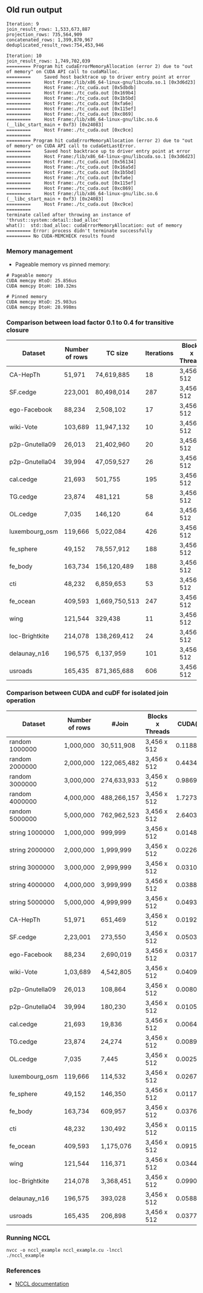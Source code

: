 ## Old run output
```
Iteration: 9
join_result_rows: 1,533,673,887
projection_rows: 735,564,909
concatenated_rows: 1,399,870,967
deduplicated_result_rows:754,453,946

Iteration: 10
join_result_rows: 1,749,702,039
========= Program hit cudaErrorMemoryAllocation (error 2) due to "out of memory" on CUDA API call to cudaMalloc.
=========     Saved host backtrace up to driver entry point at error
=========     Host Frame:/lib/x86_64-linux-gnu/libcuda.so.1 [0x3d6d23]
=========     Host Frame:./tc_cuda.out [0x5dbdb]
=========     Host Frame:./tc_cuda.out [0x169b4]
=========     Host Frame:./tc_cuda.out [0x1b5bd]
=========     Host Frame:./tc_cuda.out [0xfa6e]
=========     Host Frame:./tc_cuda.out [0x115ef]
=========     Host Frame:./tc_cuda.out [0xc869]
=========     Host Frame:/lib/x86_64-linux-gnu/libc.so.6 (__libc_start_main + 0xf3) [0x24083]
=========     Host Frame:./tc_cuda.out [0xc9ce]
=========
========= Program hit cudaErrorMemoryAllocation (error 2) due to "out of memory" on CUDA API call to cudaGetLastError.
=========     Saved host backtrace up to driver entry point at error
=========     Host Frame:/lib/x86_64-linux-gnu/libcuda.so.1 [0x3d6d23]
=========     Host Frame:./tc_cuda.out [0x56134]
=========     Host Frame:./tc_cuda.out [0x16a5d]
=========     Host Frame:./tc_cuda.out [0x1b5bd]
=========     Host Frame:./tc_cuda.out [0xfa6e]
=========     Host Frame:./tc_cuda.out [0x115ef]
=========     Host Frame:./tc_cuda.out [0xc869]
=========     Host Frame:/lib/x86_64-linux-gnu/libc.so.6 (__libc_start_main + 0xf3) [0x24083]
=========     Host Frame:./tc_cuda.out [0xc9ce]
=========
terminate called after throwing an instance of 'thrust::system::detail::bad_alloc'
what():  std::bad_alloc: cudaErrorMemoryAllocation: out of memory
========= Error: process didn't terminate successfully
========= No CUDA-MEMCHECK results found

```
### Memory management
- Pageable memory vs pinned memory:
```shell
# Pageable memory
CUDA memcpy HtoD: 25.856us
CUDA memcpy DtoH: 180.32ms

# Pinned memory
CUDA memcpy HtoD: 25.983us
CUDA memcpy DtoH: 28.998ms
```

### Comparison between load factor 0.1 to 0.4 for transitive closure
| Dataset | Number of rows | TC size | Iterations | Blocks x Threads | LF 0.1 (s) | LF 0.4 (s) |
| --- | --- | --- | --- | --- | --- |------------|
| CA-HepTh | 51,971 | 74,619,885 | 18 | 3,456 x 512 | 3.1588 | 3.0651 |
| SF.cedge | 223,001 | 80,498,014 | 287 | 3,456 x 512 | 11.8883 |11.7513 |
| ego-Facebook | 88,234 | 2,508,102 | 17 | 3,456 x 512 | 0.6426 | 0.6051 |
| wiki-Vote | 103,689 | 11,947,132 | 10 | 3,456 x 512 | 1.2424 | 1.2527 |
| p2p-Gnutella09 | 26,013 | 21,402,960 | 20 | 3,456 x 512 | 0.8389 | 0.7525 |
| p2p-Gnutella04 | 39,994 | 47,059,527 | 26 | 3,456 x 512 | 2.1293 | 2.1292 |
| cal.cedge | 21,693 | 501,755 | 195 | 3,456 x 512 | 0.4825 | 0.4371 |
| TG.cedge | 23,874 | 481,121 | 58 | 3,456 x 512 | 0.1625 | 0.1227 |
| OL.cedge | 7,035 | 146,120 | 64 | 3,456 x 512 | 0.0969 | 0.0546 |
| luxembourg_osm | 119,666 | 5,022,084 | 426 | 3,456 x 512 | 1.4788 | 1.3063 |
| fe_sphere | 49,152 | 78,557,912 | 188 | 3,456 x 512 | 13.5965 | 13.3869 |
| fe_body | 163,734 | 156,120,489 | 188 | 3,456 x 512 | 48.4381 | 48.4559 |
| cti | 48,232 | 6,859,653 | 53 | 3,456 x 512 | 0.4786 | 0.4248 |
| fe_ocean | 409,593 | 1,669,750,513 | 247 | 3,456 x 512 | 146.4821 | 145.0205 |
| wing | 121,544 | 329,438 | 11 | 3,456 x 512 | 0.0950 | 0.0681 |
| loc-Brightkite | 214,078 | 138,269,412 | 24 | 3,456 x 512 | 16.5086 | 16.4641 |
| delaunay_n16 | 196,575 | 6,137,959 | 101 | 3,456 x 512 | 1.3421 | 1.3160 |
| usroads | 165,435 | 871,365,688 | 606 | 3,456 x 512 | 367.2879 | 369.8636 |



### Comparison between CUDA and cuDF for isolated join operation

| Dataset | Number of rows | #Join    | Blocks x Threads | CUDA(s)  | cuDF(s)   | 
| --- |----------------|----------| --- |----------|-----------|
| random 1000000 | 1,000,000 | 30,511,908 | 3,456 x 512 | 0.118800 | 1.009139 |
| random 2000000 | 2,000,000 | 122,065,482 | 3,456 x 512 | 0.443422 | 3.559351 |
| random 3000000 | 3,000,000 | 274,633,933 | 3,456 x 512 | 0.986914 | 7.486542 |
| random 4000000 | 4,000,000 | 488,266,157 | 3,456 x 512 | 1.727381 | 13.013476 |
| random 5000000 | 5,000,000 | 762,962,523 | 3,456 x 512 | 2.640382 | 20.446236 |
| string 1000000 | 1,000,000 | 999,999 | 3,456 x 512 | 0.014831 | 0.144650 |
| string 2000000 | 2,000,000 | 1,999,999 | 3,456 x 512 | 0.022604 | 0.363000 |
| string 3000000 | 3,000,000 | 2,999,999 | 3,456 x 512 | 0.031009 | 0.577207 |
| string 4000000 | 4,000,000 | 3,999,999 | 3,456 x 512 | 0.038893 | 0.826158 |
| string 5000000 | 5,000,000 | 4,999,999 | 3,456 x 512 | 0.049386 | 1.062329 |
| CA-HepTh | 51,971         | 651,469 | 3,456 x 512 | 0.019241 | 0.011729  |
| SF.cedge | 2,23,001       | 273,550 | 3,456 x 512 | 0.050398 | 0.014935  |
| ego-Facebook | 88,234         | 2,690,019 | 3,456 x 512 | 0.031749 | 0.016591  |
| wiki-Vote | 1,03,689       | 4,542,805 | 3,456 x 512 | 0.040988 | 0.019290  |
| p2p-Gnutella09 | 26,013 | 108,864 | 3,456 x 512 | 0.008062 | 0.008280  |
| p2p-Gnutella04 | 39,994 | 180,230 | 3,456 x 512 | 0.010563 | 0.009489  |
| cal.cedge | 21,693 | 19,836 | 3,456 x 512 | 0.006451 |  0.004164 |
| TG.cedge | 23,874 | 24,274 | 3,456 x 512 | 0.008955 | 0.004714 |
| OL.cedge | 7,035 | 7,445 | 3,456 x 512 | 0.002515 | 0.004074 |
| luxembourg_osm | 119,666 | 114,532 | 3,456 x 512 | 0.026753 | 0.008111 |
| fe_sphere | 49,152 | 146,350 | 3,456 x 512 | 0.011760 | 0.009437 |
| fe_body | 163,734 | 609,957 | 3,456 x 512 | 0.037617 | 0.014670 |
| cti | 48,232 | 130,492 | 3,456 x 512 | 0.011542 | 0.007038 |
| fe_ocean | 409,593 | 1,175,076 | 3,456 x 512 | 0.091541 | 0.019214 |
| wing | 121,544 | 116,371 | 3,456 x 512 | 0.034421 | 0.008459 |
| loc-Brightkite | 214,078 | 3,368,451 | 3,456 x 512 | 0.099064 | 0.025354 |
| delaunay_n16 | 196,575 | 393,028 | 3,456 x 512 | 0.058860 | 0.014754 |
| usroads | 165,435 | 206,898 | 3,456 x 512 | 0.037773 | 0.013676 |


### Running NCCL
```
nvcc -o nccl_example nccl_example.cu -lnccl
./nccl_example
```

### References
- [NCCL documentation](https://docs.nvidia.com/deeplearning/nccl/user-guide/docs/examples.html)